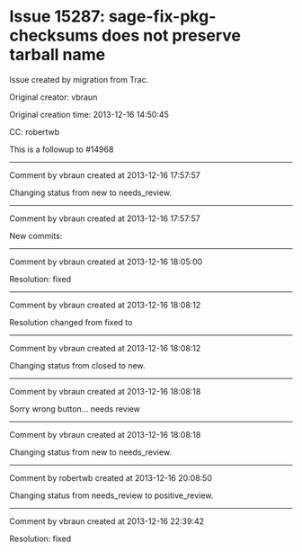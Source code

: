# Issue 15287: sage-fix-pkg-checksums does not preserve tarball name

Issue created by migration from Trac.

Original creator: vbraun

Original creation time: 2013-12-16 14:50:45

CC:  robertwb

This is a followup to #14968 


---

Comment by vbraun created at 2013-12-16 17:57:57

Changing status from new to needs_review.


---

Comment by vbraun created at 2013-12-16 17:57:57

New commits:


---

Comment by vbraun created at 2013-12-16 18:05:00

Resolution: fixed


---

Comment by vbraun created at 2013-12-16 18:08:12

Resolution changed from fixed to 


---

Comment by vbraun created at 2013-12-16 18:08:12

Changing status from closed to new.


---

Comment by vbraun created at 2013-12-16 18:08:18

Sorry wrong button... needs review


---

Comment by vbraun created at 2013-12-16 18:08:18

Changing status from new to needs_review.


---

Comment by robertwb created at 2013-12-16 20:08:50

Changing status from needs_review to positive_review.


---

Comment by vbraun created at 2013-12-16 22:39:42

Resolution: fixed
